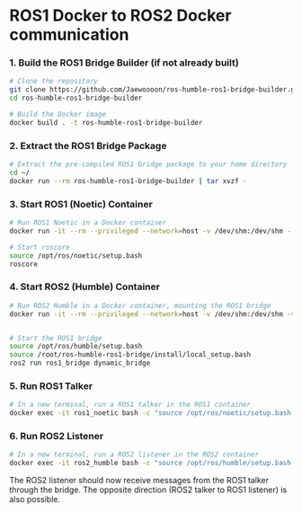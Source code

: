 # ROS1 Docker to ROS2 Docker communication

### 1. Build the ROS1 Bridge Builder (if not already built)
```bash
# Clone the repository
git clone https://github.com/Jaewoooon/ros-humble-ros1-bridge-builder.git
cd ros-humble-ros1-bridge-builder

# Build the Docker image
docker build . -t ros-humble-ros1-bridge-builder
```

### 2. Extract the ROS1 Bridge Package
```bash
# Extract the pre-compiled ROS1 bridge package to your home directory
cd ~/
docker run --rm ros-humble-ros1-bridge-builder | tar xvzf -
```

### 3. Start ROS1 (Noetic) Container
```bash
# Run ROS1 Noetic in a Docker container
docker run -it --rm --privileged --network=host -v /dev/shm:/dev/shm --name ros1_noetic osrf/ros:noetic-desktop-full-focal bash

# Start roscore
source /opt/ros/noetic/setup.bash
roscore
```

### 4. Start ROS2 (Humble) Container
```bash
# Run ROS2 Humble in a Docker container, mounting the ROS1 bridge
docker run -it --rm --privileged --network=host -v /dev/shm:/dev/shm -v ~/ros-humble-ros1-bridge:/root/ros-humble-ros1-bridge --name ros2_humble osrf/ros:humble-desktop-jammy bash


# Start the ROS1 bridge
source /opt/ros/humble/setup.bash
source /root/ros-humble-ros1-bridge/install/local_setup.bash
ros2 run ros1_bridge dynamic_bridge
```

### 5. Run ROS1 Talker
```bash
# In a new terminal, run a ROS1 talker in the ROS1 container
docker exec -it ros1_noetic bash -c "source /opt/ros/noetic/setup.bash && rosrun rospy_tutorials talker"
```

### 6. Run ROS2 Listener
```bash
# In a new terminal, run a ROS2 listener in the ROS2 container
docker exec -it ros2_humble bash -c "source /opt/ros/humble/setup.bash && ros2 run demo_nodes_cpp listener"
```

The ROS2 listener should now receive messages from the ROS1 talker through the bridge. The opposite direction (ROS2 talker to ROS1 listener) is also possible.
